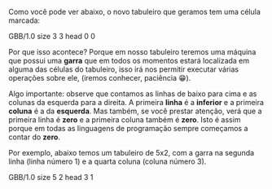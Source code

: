 Como você pode ver abaixo, o novo tabuleiro que geramos tem uma célula marcada:

<gs-board>
  GBB/1.0
    size 3 3
    head 0 0
</gs-board>

Por que isso acontece? Porque em nosso tabuleiro teremos uma máquina que possui uma **garra** que em todos os momentos estará localizada em alguma das células do tabuleiro, isso irá nos permitir executar várias operações sobre ele,  (iremos conhecer, paciência  :grin:).

Algo importante: observe que contamos as linhas de baixo para cima e as colunas da esquerda para a direita. A primeira **linha** é a **inferior** e a primeira **coluna** é a da **esquerda**. Mas também, se você prestar atenção, verá que a primeira linha é **zero** e a primeira coluna também é **zero**. Isto é assim porque em todas as linguagens de programação sempre começamos a contar do **zero**.



Por exemplo, abaixo temos um tabuleiro de 5x2, com a garra na segunda linha (linha número 1) e a quarta coluna (coluna número 3).


<gs-board>
  GBB/1.0
    size 5 2
    head 3 1
</gs-board>



> 